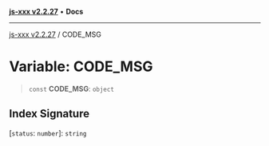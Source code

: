 [**js-xxx v2.2.27**](../README.md) • **Docs**

***

[js-xxx v2.2.27](../README.md) / CODE\_MSG

# Variable: CODE\_MSG

> `const` **CODE\_MSG**: `object`

## Index Signature

 \[`status`: `number`\]: `string`

